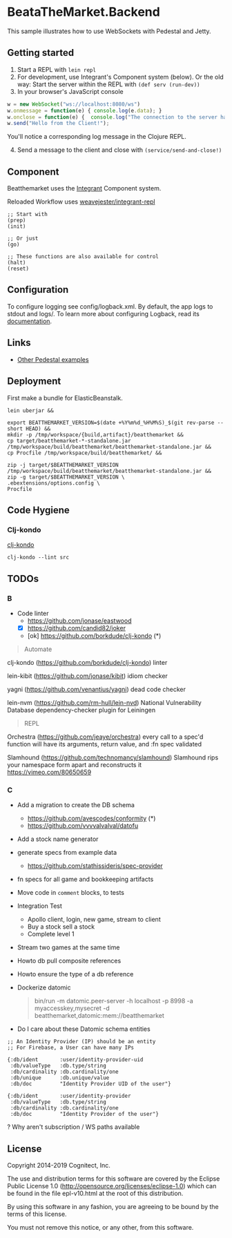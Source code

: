# BeataTheMarket.Backend


This sample illustrates how to use WebSockets with Pedestal and Jetty.

## Getting started

1. Start a REPL with `lein repl`
2. For development, use Integrant's Component system (below). Or the old way: Start the server within the REPL with `(def serv (run-dev))`
3. In your browser's JavaScript console

```javascript
w = new WebSocket("ws://localhost:8080/ws")
w.onmessage = function(e) { console.log(e.data); }
w.onclose = function(e) {  console.log("The connection to the server has closed."); }
w.send("Hello from the Client!");
```

You'll notice a corresponding log message in the Clojure REPL.

4. Send a message to the client and close with `(service/send-and-close!)`

## Component

Beatthemarket uses the [Integrant](https://github.com/weavejester/integrant) Component system.

Reloaded Workflow uses [weavejester/integrant-repl](https://github.com/weavejester/integrant-repl)

```
;; Start with
(prep)
(init)

;; Or just
(go)

;; These functions are also available for control
(halt)
(reset)
```

## Configuration

To configure logging see config/logback.xml. By default, the app logs to stdout and logs/.
To learn more about configuring Logback, read its [documentation](http://logback.qos.ch/documentation.html).

## Links
* [Other Pedestal examples](http://pedestal.io/samples)


## Deployment

First make a bundle for ElasticBeanstalk.
```
lein uberjar &&

export BEATTHEMARKET_VERSION=$(date +%Y%m%d_%H%M%S)_$(git rev-parse --short HEAD) &&
mkdir -p /tmp/workspace/{build,artifact}/beatthemarket &&
cp target/beatthemarket-*-standalone.jar /tmp/workspace/build/beatthemarket/beatthemarket-standalone.jar &&
cp Procfile /tmp/workspace/build/beatthemarket/ &&

zip -j target/$BEATTHEMARKET_VERSION /tmp/workspace/build/beatthemarket/beatthemarket-standalone.jar &&
zip -g target/$BEATTHEMARKET_VERSION \
.ebextensions/options.config \
Procfile
```

## Code Hygiene

### Clj-kondo

[clj-kondo](https://github.com/borkdude/clj-kondo)
```
clj-kondo --lint src
```

## TODOs


### B

* Code linter
  * https://github.com/jonase/eastwood
  * [x] https://github.com/candid82/joker
  * [ok] https://github.com/borkdude/clj-kondo (*)

> Automate

clj-kondo (https://github.com/borkdude/clj-kondo)
  linter

lein-kibit (https://github.com/jonase/kibit)
  idiom checker

yagni (https://github.com/venantius/yagni)
  dead code checker

lein-nvm (https://github.com/rm-hull/lein-nvd)
  National Vulnerability Database dependency-checker plugin for Leiningen


> REPL

Orchestra (https://github.com/jeaye/orchestra)
  every call to a spec'd function will have its arguments, return value, and :fn spec validated

Slamhound (https://github.com/technomancy/slamhound)
  Slamhound rips your namespace form apart and reconstructs it
  https://vimeo.com/80650659


### C

* Add a migration to create the DB schema
  * https://github.com/avescodes/conformity (*)
  * https://github.com/vvvvalvalval/datofu


* Add a stock name generator
* generate specs from example data
  * https://github.com/stathissideris/spec-provider
* fn specs for all game and bookkeeping artifacts

* Move code in `comment` blocks, to tests


* Integration Test
  * Apollo client, login, new game, stream to client
  * Buy a stock sell a stock
  * Complete level 1
* Stream two games at the same time


* Howto db pull composite references
* Howto ensure the type of a db reference
* Dockerize datomic
  > bin/run -m datomic.peer-server -h localhost -p 8998 -a myaccesskey,mysecret -d beatthemarket,datomic:mem://beatthemarket
* Do I care about these Datomic schema entities
```
;; An Identity Provider (IP) should be an entity
;; For Firebase, a User can have many IPs

{:db/ident       :user/identity-provider-uid
 :db/valueType   :db.type/string
 :db/cardinality :db.cardinality/one
 :db/unique      :db.unique/value
 :db/doc         "Identity Provider UID of the user"}

{:db/ident       :user/identity-provider
 :db/valueType   :db.type/string
 :db/cardinality :db.cardinality/one
 :db/doc         "Identity Provider of the user"}
```


? Why aren't subscription / WS paths available



License
-------
Copyright 2014-2019 Cognitect, Inc.

The use and distribution terms for this software are covered by the
Eclipse Public License 1.0 (http://opensource.org/licenses/eclipse-1.0)
which can be found in the file epl-v10.html at the root of this distribution.

By using this software in any fashion, you are agreeing to be bound by
the terms of this license.

You must not remove this notice, or any other, from this software.
